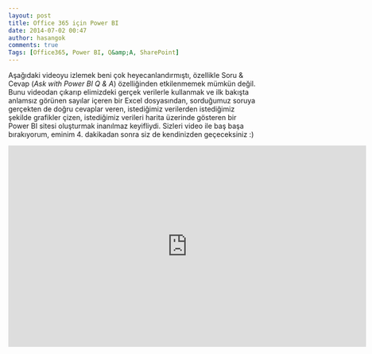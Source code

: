 ```yaml
---
layout: post
title: Office 365 için Power BI
date: 2014-07-02 00:47
author: hasangok
comments: true
Tags: [Office365, Power BI, Q&amp;A, SharePoint]
---
```

Aşağıdaki videoyu izlemek beni çok heyecanlandırmıştı, özellikle Soru &amp; Cevap (*Ask with Power BI Q &amp; A*) özelliğinden etkilenmemek mümkün değil. Bunu videodan çıkarıp elimizdeki gerçek verilerle kullanmak ve ilk bakışta anlamsız görünen sayılar içeren bir Excel dosyasından, sorduğumuz soruya gerçekten de doğru cevaplar veren, istediğimiz verilerden istediğimiz şekilde grafikler çizen, istediğimiz verileri harita üzerinde gösteren bir Power BI sitesi oluşturmak inanılmaz keyifliydi. Sizleri video ile baş başa bırakıyorum, eminim 4. dakikadan sonra siz de kendinizden geçeceksiniz :)
<iframe width="720" height="405" src="https://www.youtube.com/embed/NREAMSv5Yhs" frameborder="0" allowfullscreen></iframe>
